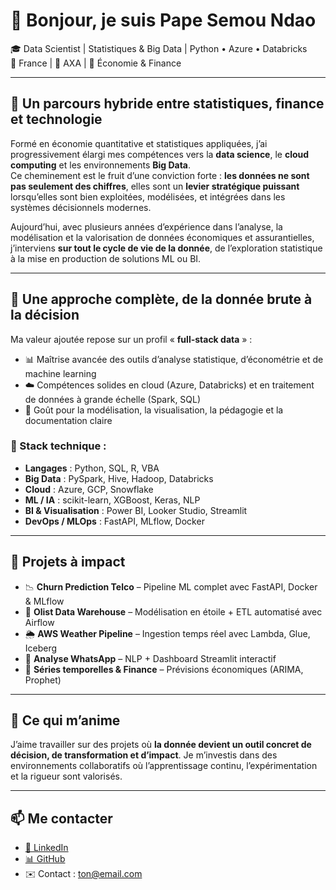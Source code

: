 # 👋 Bonjour, je suis Pape Semou Ndao

🎓 Data Scientist | Statistiques & Big Data | Python • Azure • Databricks  
📍 France | 💼 AXA | 🧠 Économie & Finance

---

## 🧠 Un parcours hybride entre statistiques, finance et technologie

Formé en économie quantitative et statistiques appliquées, j’ai progressivement élargi mes compétences vers la **data science**, le **cloud computing** et les environnements **Big Data**.  
Ce cheminement est le fruit d’une conviction forte : **les données ne sont pas seulement des chiffres**, elles sont un **levier stratégique puissant** lorsqu’elles sont bien exploitées, modélisées, et intégrées dans les systèmes décisionnels modernes.

Aujourd’hui, avec plusieurs années d’expérience dans l’analyse, la modélisation et la valorisation de données économiques et assurantielles, j’interviens **sur tout le cycle de vie de la donnée**, de l’exploration statistique à la mise en production de solutions ML ou BI.

---

## 🔧 Une approche complète, de la donnée brute à la décision

Ma valeur ajoutée repose sur un profil « **full-stack data** » :
- 📊 Maîtrise avancée des outils d’analyse statistique, d’économétrie et de machine learning
- ☁️ Compétences solides en cloud (Azure, Databricks) et en traitement de données à grande échelle (Spark, SQL)
- 🧪 Goût pour la modélisation, la visualisation, la pédagogie et la documentation claire

### 🔨 Stack technique :
- **Langages** : Python, SQL, R, VBA  
- **Big Data** : PySpark, Hive, Hadoop, Databricks  
- **Cloud** : Azure, GCP, Snowflake  
- **ML / IA** : scikit-learn, XGBoost, Keras, NLP  
- **BI & Visualisation** : Power BI, Looker Studio, Streamlit  
- **DevOps / MLOps** : FastAPI, MLflow, Docker

---

## 💼 Projets à impact

- 📉 **Churn Prediction Telco** – Pipeline ML complet avec FastAPI, Docker & MLflow  
- 🛒 **Olist Data Warehouse** – Modélisation en étoile + ETL automatisé avec Airflow  
- 🌦️ **AWS Weather Pipeline** – Ingestion temps réel avec Lambda, Glue, Iceberg  
- 💬 **Analyse WhatsApp** – NLP + Dashboard Streamlit interactif  
- 🏦 **Séries temporelles & Finance** – Prévisions économiques (ARIMA, Prophet)

---

## 🌱 Ce qui m’anime

J’aime travailler sur des projets où **la donnée devient un outil concret de décision, de transformation et d’impact**. Je m’investis dans des environnements collaboratifs où l’apprentissage continu, l’expérimentation et la rigueur sont valorisés.

---

## 📫 Me contacter

- [💼 LinkedIn](https://www.linkedin.com/in/papesemoundao/)
- [📊 GitHub](https://github.com/psndao)
- ✉️ Contact : ton@email.com
